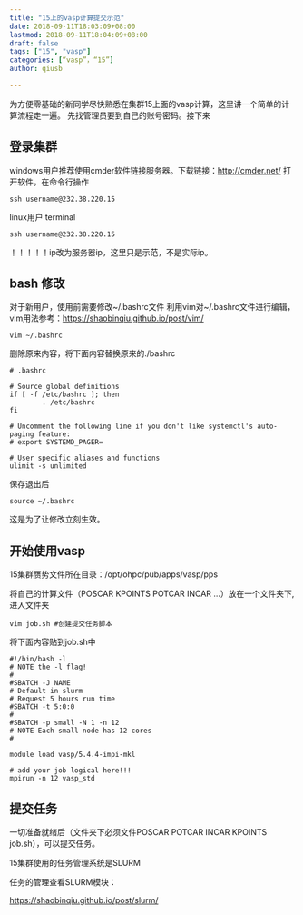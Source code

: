 ```yaml
---
title: "15上的vasp计算提交示范"
date: 2018-09-11T18:03:09+08:00
lastmod: 2018-09-11T18:04:09+08:00
draft: false
tags: ["15", "vasp"]
categories: [“vasp”，“15”]
author: qiusb
 
---
```

为方便零基础的新同学尽快熟悉在集群15上面的vasp计算，这里讲一个简单的计算流程走一遍。
先找管理员要到自己的账号密码。接下来

## 登录集群
windows用户推荐使用cmder软件链接服务器。下载链接：http://cmder.net/
打开软件，在命令行操作
```
ssh username@232.38.220.15
```

linux用户
terminal
```
ssh username@232.38.220.15
```
！！！！！ip改为服务器ip，这里只是示范，不是实际ip。


## bash 修改
对于新用户，使用前需要修改~/.bashrc文件
利用vim对~/.bashrc文件进行编辑，vim用法参考：https://shaobinqiu.github.io/post/vim/
```
vim ~/.bashrc
```
删除原来内容，将下面内容替换原来的./bashrc
```
# .bashrc

# Source global definitions
if [ -f /etc/bashrc ]; then
        . /etc/bashrc
fi

# Uncomment the following line if you don't like systemctl's auto-paging feature:                                                                            
# export SYSTEMD_PAGER=

# User specific aliases and functions
ulimit -s unlimited

```
保存退出后
```
source ~/.bashrc
```

这是为了让修改立刻生效。

## 开始使用vasp
15集群赝势文件所在目录：/opt/ohpc/pub/apps/vasp/pps


将自己的计算文件（POSCAR KPOINTS POTCAR INCAR ...）放在一个文件夹下,进入文件夹
```
vim job.sh #创建提交任务脚本
```
将下面内容贴到job.sh中
```
#!/bin/bash -l
# NOTE the -l flag!
#
#SBATCH -J NAME
# Default in slurm
# Request 5 hours run time
#SBATCH -t 5:0:0
#
#SBATCH -p small -N 1 -n 12
# NOTE Each small node has 12 cores
#

module load vasp/5.4.4-impi-mkl

# add your job logical here!!!
mpirun -n 12 vasp_std
```
## 提交任务
一切准备就绪后（文件夹下必须文件POSCAR POTCAR INCAR KPOINTS job.sh），可以提交任务。


15集群使用的任务管理系统是SLURM

任务的管理查看SLURM模块：


https://shaobinqiu.github.io/post/slurm/


